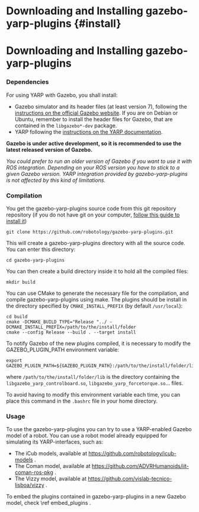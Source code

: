 Downloading and Installing gazebo-yarp-plugins {#install}
==================================================

Downloading and Installing gazebo-yarp-plugins 
==================================================


### Dependencies
For using YARP with Gazebo, you shall install:
 * Gazebo simulator and its header files (at least version 7), following the [instructions on the official Gazebo website](http://gazebosim.org/tutorials?cat=install). If you are on Debian or Ubuntu, remember to install the header files for Gazebo, that are contained in the `libgazebo*-dev` package.
 * YARP following the [instructions on the YARP documentation](hhttp://www.yarp.it/install.html).

**Gazebo is under active development, so it is recommended to use the latest released version of Gazebo.**

*You could prefer to run an older version of Gazebo if you want to use it with ROS integration. Depending on your ROS version you have to stick to a given Gazebo version.*
*YARP integration provided by gazebo-yarp-plugins is not affected by this kind of limitations.*


### Compilation
You get the gazebo-yarp-plugins source code from this git repository repository (if you do not have git on your computer, [follow this guide to install it](http://git-scm.com/downloads))
```
git clone https://github.com/robotology/gazebo-yarp-plugins.git
```
This will create a gazebo-yarp-plugins directory with all the source code.
You can enter this directory:
```
cd gazebo-yarp-plugins
```
You can then create a build directory inside it to hold all the compiled files:
```
mkdir build
```
You can use CMake to generate the necessary file for the compilation, and compile gazebo-yarp-plugins using make. The plugins should be install in the directory specified by `CMAKE_INSTALL_PREFIX` (by default `/usr/local`):
```
cd build
cmake -DCMAKE_BUILD_TYPE="Release "../ -DCMAKE_INSTALL_PREFIX=/path/to/the/install/folder
cmake --config Release --build . --target install
```

To notify Gazebo of the new plugins compiled, it is necessary to modify the GAZEBO_PLUGIN_PATH environment variable:
```
export GAZEBO_PLUGIN_PATH=${GAZEBO_PLUGIN_PATH}:/path/to/the/install/folder/lib
```
where `/path/to/the/install/folder/lib` is the directory containing the `libgazebo_yarp_controlboard.so`, `libgazebo_yarp_forcetorque.so`... files.

To avoid having to modify this environment variable each time, you can place this command in the `.bashrc` file in your home directory.

### Usage
To use the gazebo-yarp-plugins you can try to use a YARP-enabled Gazebo model of a robot. 
You can use a robot model already equipped for simulating its YARP-interfaces, such as:
* The iCub models, available at https://github.com/robotology/icub-models .
* The Coman model, available at https://github.com/ADVRHumanoids/iit-coman-ros-pkg .
* The Vizzy model, available at https://github.com/vislab-tecnico-lisboa/vizzy .

To embed the plugins contained in gazebo-yarp-plugins in a new Gazebo model, check \ref embed_plugins .
